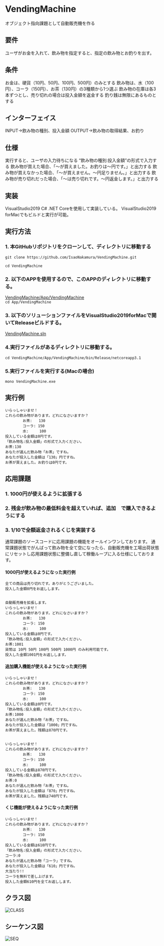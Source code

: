 # VendingMachine
オブジェクト指向課題として自動販売機を作る

## 要件
ユーザがお金を入れて、飲み物を指定すると、指定の飲み物とお釣りを出す。

## 条件
お金は、硬貨（10円、50円、100円、500円）のみとする
飲み物は、水（100円）、コーラ（150円）、お茶（130円）の3種類から1つ選ぶ
飲み物の在庫は各3本ずつとし、売り切れの場合は投入金額を返金する
釣り銭は無限にあるものとする

## インターフェイス
INPUT→飲み物の種別、投入金額
OUTPUT→飲み物の取得結果、お釣り

## 仕様
実行すると、ユーザの入力待ちになる
“飲み物の種別:投入金額”の形式で入力する
飲み物が買えた場合、「〜が買えました。お釣りは〜円です。」と出力する
飲み物が買えなかった場合、「〜が買えません。〜円足りません。」と出力する
飲み物が売り切れだった場合、「〜は売り切れです。〜円返金します。」と出力する

## 実装
VisualStudio2019 C# .NET Coreを使用して実装している。
VisualStudio2019 forMacでもビルドと実行が可能。

## 実行方法
### 1. 本GitHubリポジトリをクローンして、ディレクトリに移動する
``git clone https://github.com/IsaoNakamura/VendingMachine.git``

``cd VendingMachine``

### 2. 以下のAPPを使用するので、このAPPのディレクトリに移動する。  
[VendingMachine/App/VendingMachine](https://github.com/IsaoNakamura/VendingMachine/blob/master/App/VendingMachine)  
``cd App/VendingMachine`` 

### 3. 以下のソリューションファイルをVisualStudio2019forMacで開いてReleaseビルドする。
[VendingMachine.sln](https://github.com/IsaoNakamura/VendingMachine/blob/master/App/VendingMachine/VendingMachine.sln)  

### 4.実行ファイルがあるディレクトリに移動する。
``cd VendingMachine/App/VendingMachine/bin/Release/netcoreapp3.1``

### 5.実行ファイルを実行する(Macの場合)
``mono VendingMachine.exe``

## 実行例
```
いらっしゃいませ！
これらの飲み物があります。どれになさいますか？
        お茶:   130
        コーラ: 150
        水:     100
投入している金額は0円です。
「飲み物名:投入金額」の形式で入力ください。
お茶:130
あなたが選んだ飲み物「お茶」ですね。
あなたが投入した金額は「130」円ですね。
お茶が買えました。お釣りは0円です。
```

## 応用課題
### 1. 1000円が使えるように拡張する
### 2. 残金が飲み物の最低料金を超えていれば、追加　で購入できるようにする
### 3. 1/10で全額返金されるくじを実装する
通常課題のソースコードに応用課題の機能をオールインワンしております。
通常課題状態でがんばって飲み物を全て空になったら、自動販売機を工場出荷状態にリセットし応用課題状態に整備し直して稼働ループに入る仕様にしております。

#### 1000円が使えるようになった実行例
```
全ての商品は売り切れです。ありがとうございました。
投入した金額0円をお返しします。


自動販売機を拡張します。
いらっしゃいませ！
これらの飲み物があります。どれになさいますか？
        お茶:   130
        コーラ: 150
        水:     100
投入している金額は0円です。
「飲み物名:投入金額」の形式で入力ください。
お茶:1001
貨幣は 10円 50円 100円 500円 1000円 のみ利用可能です。
投入した金額1001円をお返しします。
```

#### 追加購入機能が使えるようになった実行例
```
いらっしゃいませ！
これらの飲み物があります。どれになさいますか？
        お茶:   130
        コーラ: 150
        水:     100
投入している金額は0円です。
「飲み物名:投入金額」の形式で入力ください。
お茶:1000
あなたが選んだ飲み物「お茶」ですね。
あなたが投入した金額は「1000」円ですね。
お茶が買えました。残額は870円です。


いらっしゃいませ！
これらの飲み物があります。どれになさいますか？
        お茶:   130
        コーラ: 150
        水:     100
投入している金額は870円です。
「飲み物名:投入金額」の形式で入力ください。
お茶:0
あなたが選んだ飲み物「お茶」ですね。
あなたが投入した金額は「870」円ですね。
お茶が買えました。残額は740円です。
```

#### くじ機能が使えるようになった実行例
```
いらっしゃいませ！
これらの飲み物があります。どれになさいますか？
        お茶:   130
        コーラ: 150
        水:     100
投入している金額は610円です。
「飲み物名:投入金額」の形式で入力ください。
コーラ:0
あなたが選んだ飲み物「コーラ」ですね。
あなたが投入した金額は「610」円ですね。
大当たり!!
コーラを無料で差し上げます。
投入した金額610円を全てお返しします。
```

## クラス図
![CLASS](https://raw.githubusercontent.com/IsaoNakamura/VendingMachine/main/Doc/Images/VendingMachine_%E3%82%AF%E3%83%A9%E3%82%B9%E5%9B%B3.png?raw=true)  

## シーケンス図
![SEQ](https://raw.githubusercontent.com/IsaoNakamura/VendingMachine/main/Doc/Images/VendingMachine_%E3%82%B7%E3%83%BC%E3%82%B1%E3%83%B3%E3%82%B9%E5%9B%B3.png?raw=true)